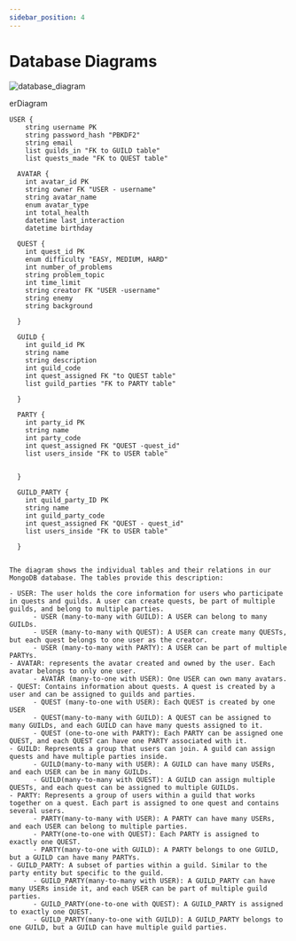 ```yaml
---
sidebar_position: 4
---
```


# Database Diagrams

![database_diagram](https://github.com/user-attachments/assets/bf10ab52-5794-4f39-85e1-8d63cea00be7)

erDiagram

    USER {
        string username PK
        string password_hash "PBKDF2"
        string email
        list guilds_in "FK to GUILD table"
        list quests_made "FK to QUEST table"
      
      AVATAR {
        int avatar_id PK
        string owner FK "USER - username"
        string avatar_name
        enum avatar_type
        int total_health
        datetime last_interaction
        datetime birthday
      
      QUEST {
        int quest_id PK
        enum difficulty "EASY, MEDIUM, HARD"
        int number_of_problems
        string problem_topic
        int time_limit 
        string creator FK "USER -username"
        string enemy
        string background
      
      }
      
      GUILD {
        int guild_id PK
        string name
        string description
        int guild_code 
        int quest_assigned FK "to QUEST table"
        list guild_parties "FK to PARTY table"
      
      }
      
      PARTY {
        int party_id PK
        string name
        int party_code
        int quest_assigned FK "QUEST -quest_id"
        list users_inside "FK to USER table"
      
      
      }
      
      GUILD_PARTY {
        int quild_party_ID PK
        string name
        int guild_party_code
        int quest_assigned FK "QUEST - quest_id"
        list users_inside "FK to USER table"
    
      }
```

The diagram shows the individual tables and their relations in our MongoDB database. The tables provide this description:

- USER: The user holds the core information for users who participate in quests and guilds. A user can create quests, be part of multiple guilds, and belong to multiple parties.
      - USER (many-to-many with GUILD): A USER can belong to many GUILDs.
      - USER (many-to-many with QUEST): A USER can create many QUESTs, but each quest belongs to one user as the creator.
      - USER (many-to-many with PARTY): A USER can be part of multiple PARTYs.
- AVATAR: represents the avatar created and owned by the user. Each avatar belongs to only one user.
      - AVATAR (many-to-one with USER): One USER can own many avatars.
- QUEST: Contains information about quests. A quest is created by a user and can be assigned to guilds and parties.
      - QUEST (many-to-one with USER): Each QUEST is created by one USER
      - QUEST(many-to-many with GUILD): A QUEST can be assigned to many GUILDs, and each GUILD can have many quests assigned to it.
      - QUEST (one-to-one with PARTY): Each PARTY can be assigned one QUEST, and each QUEST can have one PARTY associated with it.
- GUILD: Represents a group that users can join. A guild can assign quests and have multiple parties inside.
      - GUILD(many-to-many with USER): A GUILD can have many USERs, and each USER can be in many GUILDs.
      - GUILD(many-to-many with QUEST): A GUILD can assign multiple QUESTs, and each quest can be assigned to multiple GUILDs.
- PARTY: Represents a group of users within a guild that works together on a quest. Each part is assigned to one quest and contains several users.
      - PARTY(many-to-many with USER): A PARTY can have many USERs, and each USER can belong to multiple parties.
      - PARTY(one-to-one with QUEST): Each PARTY is assigned to exactly one QUEST.
      - PARTY(many-to-one with GUILD): A PARTY belongs to one GUILD, but a GUILD can have many PARTYs.
- GUILD_PARTY: A subset of parties within a guild. Similar to the party entity but specific to the guild.
      - GUILD_PARTY(many-to-many with USER): A GUILD_PARTY can have many USERs inside it, and each USER can be part of multiple guild parties.
      - GUILD_PARTY(one-to-one with QUEST): A GUILD_PARTY is assigned to exactly one QUEST.
      - GUILD_PARTY(many-to-one with GUILD): A GUILD_PARTY belongs to one GUILD, but a GUILD can have multiple guild parties.
  

  
